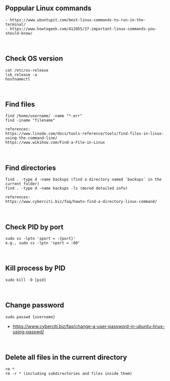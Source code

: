 ## Poppular Linux commands
```
- https://www.ubuntupit.com/best-linux-commands-to-run-in-the-terminal/
- https://www.howtogeek.com/412055/37-important-linux-commands-you-should-know/
```

<br />

## Check OS version
```
cat /etc/os-release
lsb_release -a
hostnamectl
```
<br />

## Find files
```
find /home/username/ -name "*.err"
find -iname "filename"

references: 
https://www.linode.com/docs/tools-reference/tools/find-files-in-linux-using-the-command-line/
https://www.wikihow.com/Find-a-File-in-Linux
```

<br />

## Find directories
```
find . -type d -name backups (find a directory named `backups` in the current folder)
find . -type d -name backups -ls (mored detailed info)

references: 
https://www.cyberciti.biz/faq/howto-find-a-directory-linux-command/
```

<br />

## Check PID by port
```
sudo ss -lptn 'sport = :{port}'
e.g., sudo ss -lptn 'sport = :80'
```

<br />

## Kill process by PID
```
sudo kill -9 [pid]
```

<br />

## Change password
```
sudo passwd {username}
```
- https://www.cyberciti.biz/faq/change-a-user-password-in-ubuntu-linux-using-passwd/

<br />

## Delete all files in the current directory
```
rm *
rm -r * (including subdirectories and files inside them)
```
